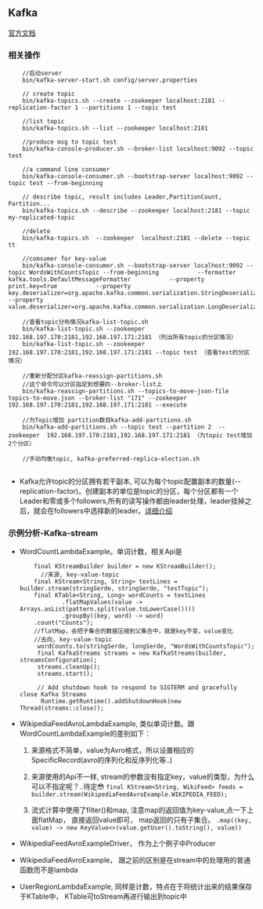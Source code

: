 ## Kafka


[官方文档](http://kafka.apache.org/documentation/)

### 相关操作

```
	//启动server
	bin/kafka-server-start.sh config/server.properties
	
	// create topic
	bin/kafka-topics.sh --create --zookeeper localhost:2181 --replication-factor 1 --partitions 1 --topic test
	
	//list topic
	bin/kafka-topics.sh --list --zookeeper localhost:2181
	
	//produce msg to topic test
	bin/kafka-console-producer.sh --broker-list localhost:9092 --topic test
	
	//a command line consumer
	bin/kafka-console-consumer.sh --bootstrap-server localhost:9092 --topic test --from-beginning
	
	// describe topic, result includes Leader,PartitionCount, Partition...
	bin/kafka-topics.sh --describe --zookeeper localhost:2181 --topic my-replicated-topic
	
	//delete
	bin/kafka-topics.sh  --zookeeper  localhost:2181 --delete --topic tt
	
	//comsumer for key-value
	bin/kafka-console-consumer.sh --bootstrap-server localhost:9092 --topic WordsWithCountsTopic --from-beginning           --formatter kafka.tools.DefaultMessageFormatter           --property print.key=true           --property key.deserializer=org.apache.kafka.common.serialization.StringDeserializer           --property value.deserializer=org.apache.kafka.common.serialization.LongDeserializer
	
	//查看topic分布情况kafka-list-topic.sh
	bin/kafka-list-topic.sh --zookeeper 192.168.197.170:2181,192.168.197.171:2181 （列出所有topic的分区情况）
	bin/kafka-list-topic.sh --zookeeper 192.168.197.170:2181,192.168.197.171:2181 --topic test （查看test的分区情况）
	
	//重新分配分区kafka-reassign-partitions.sh
	//这个命令可以分区指定到想要的--broker-list上
	bin/kafka-reassign-partitions.sh --topics-to-move-json-file topics-to-move.json --broker-list "171" --zookeeper 192.168.197.170:2181,192.168.197.171:2181 --execute 
	
	//为Topic增加 partition数目kafka-add-partitions.sh
	bin/kafka-add-partitions.sh --topic test --partition 2  --zookeeper  192.168.197.170:2181,192.168.197.171:2181 （为topic test增加2个分区）
	
	//手动均衡topic, kafka-preferred-replica-election.sh
	
```

+ Kafka允许topic的分区拥有若干副本, 可以为每个topic配置副本的数量(--replication-factor)。创建副本的单位是topic的分区，每个分区都有一个Leader和零或多个followers,所有的读写操作都由leader处理，leader挂掉之后，就会在followers中选择新的leader。[详细介绍](http://www.infoq.com/cn/articles/kafka-analysis-part-2/)



### 示例分析-Kafka-stream

+ WordCountLambdaExample。单词计数，相关Api是

		  final KStreamBuilder builder = new KStreamBuilder();
			//来源, key-value-topic
		  final KStream<String, String> textLines = builder.stream(stringSerde, stringSerde, "testTopic");
		  final KTable<String, Long> wordCounts = textLines
	     	      .flatMapValues(value -> Arrays.asList(pattern.split(value.toLowerCase())))
	     	      .groupBy((key, word) -> word)
	      .count("Counts");
	      //flatMap，会把子集合的数据压缩到父集合中，就是key不变，value变化
	      //去向, key-value-topic
	       wordCounts.to(stringSerde, longSerde, "WordsWithCountsTopic");
	       final KafkaStreams streams = new KafkaStreams(builder, streamsConfiguration);
	       streams.cleanUp();
    	   streams.start();
    	   
    	   // Add shutdown hook to respond to SIGTERM and gracefully close Kafka Streams
   			Runtime.getRuntime().addShutdownHook(new Thread(streams::close));
   			
+ WikipediaFeedAvroLambdaExample, 类似单词计数。跟WordCountLambdaExample的差别如下：
	1. 来源格式不简单，value为Avro格式，所以设置相应的SpecificRecord(avro的序列化和反序列化等..)
	2. 来源使用的Api不一样, stream的参数没有指定key，value的类型，为什么可以不指定呢？..待定😳    ```final KStream<String, WikiFeed> feeds = builder.stream(WikipediaFeedAvroExample.WIKIPEDIA_FEED);```
	
	3. 流式计算中使用了filter()和map, 注意map的返回值为key-value,点一下上面flatMap， 直接返回value即可， map返回的只有子集合。    ```.map((key, value) -> new KeyValue<>(value.getUser().toString(), value))```

+ WikipediaFeedAvroExampleDriver， 作为上个例子中Producer
+ WikipediaFeedAvroExample， 跟之前的区别是在stream中的处理用的普通函数而不是lambda
+ UserRegionLambdaExample, 同样是计数，特点在于将统计出来的结果保存于KTable中， KTable可toStream再进行输出到topic中


